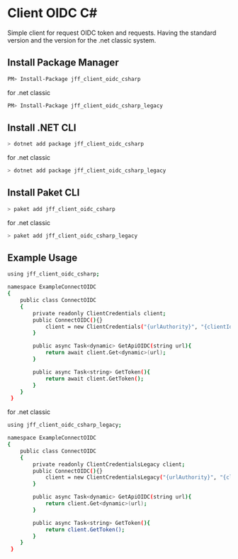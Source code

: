# Client OIDC C#
Simple client for request OIDC token and requests. Having the standard version and the version for the .net classic system.

## Install Package Manager

```bash
PM> Install-Package jff_client_oidc_csharp
```

for .net classic

```bash
PM> Install-Package jff_client_oidc_csharp_legacy
```

## Install .NET CLI

```bash
> dotnet add package jff_client_oidc_csharp
```

for .net classic

```bash
> dotnet add package jff_client_oidc_csharp_legacy
```

## Install Paket CLI

```bash
> paket add jff_client_oidc_csharp
```

for .net classic

```bash
> paket add jff_client_oidc_csharp_legacy
```

## Example Usage

```bash
using jff_client_oidc_csharp;

namespace ExampleConnectOIDC
{
    public class ConnectOIDC
    {
        private readonly ClientCredentials client;
        public ConnectOIDC(){}
            client = new ClientCredentials("{urlAuthority}", "{clientId}", "{clientSecret}", new string[] { "openid" });
        }

        public async Task<dynamic> GetApiOIDC(string url){
            return await client.Get<dynamic>(url);
        }

        public async Task<string> GetToken(){
            return await client.GetToken();
        }
    }
 }
```

for .net classic

```bash
using jff_client_oidc_csharp_legacy;

namespace ExampleConnectOIDC
{
    public class ConnectOIDC
    {
        private readonly ClientCredentialsLegacy client;
        public ConnectOIDC(){}
            client = new ClientCredentialsLegacy("{urlAuthority}", "{clientId}", "{clientSecret}", new string[] { "openid" });
        }

        public async Task<dynamic> GetApiOIDC(string url){
            return client.Get<dynamic>(url);
        }

        public async Task<string> GetToken(){
            return client.GetToken();
        }
    }
 }
```
